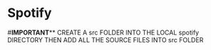 # Spotify
#******IMPORTANT********
CREATE A src FOLDER INTO THE LOCAL spotify DIRECTORY THEN ADD ALL THE SOURCE FILES INTO src FOLDER
